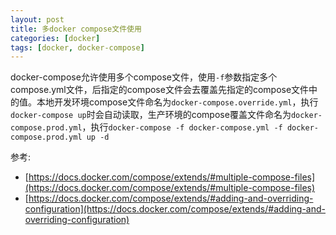 ```yaml
---
layout: post
title: 多docker compose文件使用
categories: [docker]
tags: [docker, docker-compose]
---
```


docker-compose允许使用多个compose文件，使用`-f`参数指定多个compose.yml文件，后指定的compose文件会去覆盖先指定的compose文件中的值。本地开发环境compose文件命名为`docker-compose.override.yml`，执行`docker-compose up`时会自动读取，生产环境的compose覆盖文件命名为`docker-compose.prod.yml`，执行`docker-compose -f docker-compose.yml -f docker-compose.prod.yml up -d`

参考:

* [https://docs.docker.com/compose/extends/#multiple-compose-files](https://docs.docker.com/compose/extends/#multiple-compose-files)
* [https://docs.docker.com/compose/extends/#adding-and-overriding-configuration](https://docs.docker.com/compose/extends/#adding-and-overriding-configuration)
